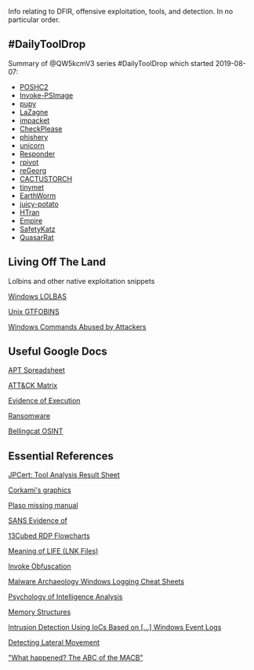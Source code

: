 Info relating to DFIR, offensive exploitation, tools, and detection. In no particular order.

## #DailyToolDrop

Summary of @QW5kcmV3 series #DailyToolDrop which started 2019-08-07:
- [POSHC2](https://github.com/nettitude/PoshC2)
- [Invoke-PSImage](https://github.com/peewpw/Invoke-PSImage)
- [pupy](https://github.com/n1nj4sec/pupy)
- [LaZagne](https://github.com/AlessandroZ/LaZagne)
- [impacket](https://github.com/SecureAuthCorp/impacket)
- [CheckPlease](https://github.com/Arvanaghi/CheckPlease)
- [phishery](https://github.com/ryhanson/phishery)
- [unicorn](https://github.com/trustedsec/unicorn)
- [Responder](https://github.com/SpiderLabs/Responder)
- [rpivot](https://github.com/klsecservices/rpivot)
- [reGeorg](https://github.com/sensepost/reGeorg)
- [CACTUSTORCH](https://github.com/mdsecactivebreach/CACTUSTORCH)
- [tinymet](https://github.com/SherifEldeeb/TinyMet)
- [EarthWorm](https://github.com/rootkiter/EarthWorm)
- [juicy-potato](https://github.com/ohpe/juicy-potato)
- [HTran](https://github.com/HiwinCN/HTran)
- [Empire](https://github.com/EmpireProject/Empire)
- [SafetyKatz](https://github.com/GhostPack/SafetyKatz)
- [QuasarRat](https://github.com/quasar/QuasarRAT)

## Living Off The Land

Lolbins and other native exploitation snippets

[Windows LOLBAS](https://lolbas-project.github.io/)

[Unix GTFOBINS](https://gtfobins.github.io/)

[Windows Commands Abused by Attackers](https://blogs.jpcert.or.jp/en/2016/01/windows-commands-abused-by-attackers.html)

## Useful Google Docs

[APT Spreadsheet](https://docs.google.com/spreadsheets/d/1H9_xaxQHpWaa4O_Son4Gx0YOIzlcBWMsdvePFX68EKU/edit#gid=1864660085)

[ATT&CK Matrix](https://docs.google.com/spreadsheets/d/1voZ_CdlYQHw2jgp-Ses-hW7cH5vZhSoVevBL7PvIXPQ/edit#gid=0)

[Evidence of Execution](https://1234n6-my.sharepoint.com/:x:/p/adam/EU3Fk3ec6NdPsSQx1eA1sfwB_R_fRa4tJ4c1FR6WJlWIEA?rtime=_UThVhIq10g)

[Ransomware](https://docs.google.com/spreadsheets/d/1TWS238xacAto-fLKh1n5uTsdijWdCEsGIM0Y0Hvmc5g/pubhtml#)

[Bellingcat OSINT](https://docs.google.com/document/d/1BfLPJpRtyq4RFtHJoNpvWQjmGnyVkfE2HYoICKOGguA/edit#heading=h.dgrpsgxju1wa)

## Essential References

[JPCert: Tool Analysis Result Sheet](https://jpcertcc.github.io/ToolAnalysisResultSheet/)

[Corkami's graphics](https://github.com/corkami/pics/tree/master/binary)

[Plaso missing manual](https://usermanual.wiki/Document/MissingManualPlasoFilteringTechno2018.1419387342.pdf)

[SANS Evidence of](https://digital-forensics.sans.org/media/Poster_Windows_Forensics_2018_WEB.pdf)

[13Cubed RDP Flowcharts](https://13cubed.com/downloads/rdp_flowchart.pdf)

[Meaning of LIFE (LNK Files)](http://computerforensics.parsonage.co.uk/downloads/TheMeaningofLIFE.pdf)

[Invoke Obfuscation](https://sans.org/cyber-security-summit/archives/file/summit-archive-1492186586.pdf)

[Malware Archaeology Windows Logging Cheat Sheets](https://malwarearchaeology.com/cheat-sheets)

[Psychology of Intelligence Analysis](https://cia.gov/library/center-for-the-study-of-intelligence/csi-publications/books-and-monographs/psychology-of-intelligence-analysis/PsychofIntelNew.pdf)

[Memory Structures](http://terminus.rewolf.pl/terminus/)

[Intrusion Detection Using IoCs Based on [...] Windows Event Logs](https://thinkmind.org/download.php?articleid=icimp_2016_2_20_30032)

[Detecting Lateral Movement](https://jpcert.or.jp/english/pub/sr/Detecting%20Lateral%20Movement%20through%20Tracking%20Event%20Logs_version2.pdf)

["What happened? The ABC of the MACB"](https://fwhibbit.es/en/what-happened-the-abc-of-the-macb)



